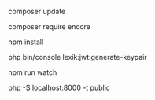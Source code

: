 composer update

composer require encore

npm install

php bin/console lexik:jwt:generate-keypair 

npm run watch

php -S localhost:8000 -t public






